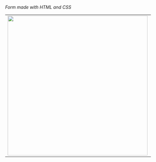 
 *Form made with HTML and CSS*

<center>
  <table>
    <tr>
        <td><img width="450px" align="left" src="https://imgur.com/5xE70wz" /></td>
    </tr> 
  </table>
</center>